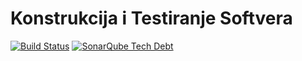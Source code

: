 # Konstrukcija i Testiranje Softvera

[![Build Status](https://travis-ci.org/krokodilj/kits.svg?branch=nz%2Fuser-reg-tests)](https://travis-ci.org/krokodilj/kits)
[![SonarQube Tech Debt](https://img.shields.io/sonar/http/sonar.qatools.ru/ru.yandex.qatools.allure:allure-core/tech_debt.svg)](https://sonarcloud.io/project/issues?branch=develop&id=com.timsedam%3Abuilding-management&resolved=false)
